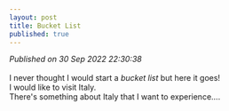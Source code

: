 ```yaml
---
layout: post
title: Bucket List
published: true
---
```

_Published on 30 Sep 2022 22:30:38_
<br>
<br>
I never thought I would start a *bucket list* but here it goes!
<br>
I would like to visit Italy. 
<br>
There's something about Italy that I want to experience....
